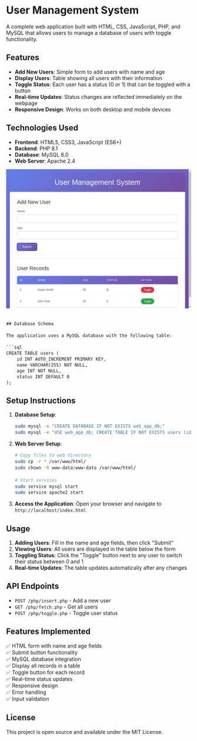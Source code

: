 # User Management System

A complete web application built with HTML, CSS, JavaScript, PHP, and MySQL that allows users to manage a database of users with toggle functionality.

## Features

- **Add New Users**: Simple form to add users with name and age
- **Display Users**: Table showing all users with their information
- **Toggle Status**: Each user has a status (0 or 1) that can be toggled with a button
- **Real-time Updates**: Status changes are reflected immediately on the webpage
- **Responsive Design**: Works on both desktop and mobile devices

## Technologies Used

- **Frontend**: HTML5, CSS3, JavaScript (ES6+)
- **Backend**: PHP 8.1
- **Database**: MySQL 8.0
- **Web Server**: Apache 2.4


![Screenshot from the website](Test.jpg)


```

## Database Schema

The application uses a MySQL database with the following table:

```sql
CREATE TABLE users (
    id INT AUTO_INCREMENT PRIMARY KEY,
    name VARCHAR(255) NOT NULL,
    age INT NOT NULL,
    status INT DEFAULT 0
);
```

## Setup Instructions

1. **Database Setup**:
   ```bash
   sudo mysql -e "CREATE DATABASE IF NOT EXISTS web_app_db;"
   sudo mysql -e "USE web_app_db; CREATE TABLE IF NOT EXISTS users (id INT AUTO_INCREMENT PRIMARY KEY, name VARCHAR(255) NOT NULL, age INT NOT NULL, status INT DEFAULT 0);"
   ```

2. **Web Server Setup**:
   ```bash
   # Copy files to web directory
   sudo cp -r * /var/www/html/
   sudo chown -R www-data:www-data /var/www/html/
   
   # Start services
   sudo service mysql start
   sudo service apache2 start
   ```

3. **Access the Application**:
   Open your browser and navigate to `http://localhost/index.html`

## Usage

1. **Adding Users**: Fill in the name and age fields, then click "Submit"
2. **Viewing Users**: All users are displayed in the table below the form
3. **Toggling Status**: Click the "Toggle" button next to any user to switch their status between 0 and 1
4. **Real-time Updates**: The table updates automatically after any changes

## API Endpoints

- `POST /php/insert.php` - Add a new user
- `GET /php/fetch.php` - Get all users
- `POST /php/toggle.php` - Toggle user status

## Features Implemented

✅ HTML form with name and age fields  
✅ Submit button functionality  
✅ MySQL database integration  
✅ Display all records in a table  
✅ Toggle button for each record  
✅ Real-time status updates  
✅ Responsive design  
✅ Error handling  
✅ Input validation  


## License

This project is open source and available under the MIT License.

